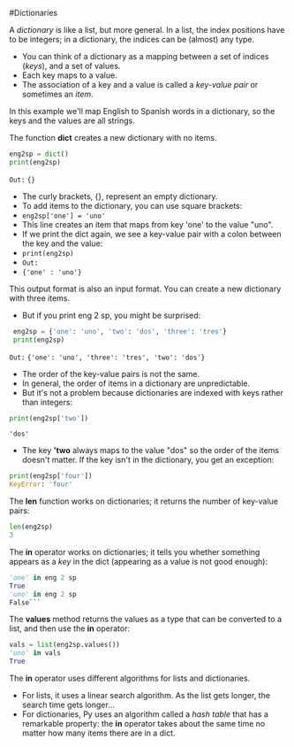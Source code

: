 #Dictionaries

A *dictionary* is like a list, but more general. In a list, the index positions have to be integers; in a dictionary, the indices can be (almost) any type.
- You can think of a dictionary as a mapping between a set of indices (*keys*), and a set of values.
- Each key maps to a value.
- The association of a key and a value is called a *key-value pair* or sometimes an *item*.

In this example we'll map English to Spanish words in a dictionary, so the keys and the values are all strings.

The function **dict** creates a new dictionary with no items. 
```python
eng2sp = dict()
print(eng2sp)
```
`Out:`
`{}`
- The curly brackets, {}, represent an empty dictionary.
- To add items to the dictionary, you can use square brackets:
- `eng2sp['one'] = 'uno'`
- This line creates an item that maps from key 'one' to the value "uno".
- If we print the dict again, we see a key-value pair with a colon between the key and the value:
- `print(eng2sp)`
- `Out:`
- `{'one' : 'uno'}`

This output format is also an input format. You can create a new dictionary with three items.
- But if you print eng 2 sp, you might be surprised:
```python
 eng2sp = {'one': 'uno', 'two': 'dos', 'three': 'tres'}
 print(eng2sp)
```
`Out:`
`{'one': 'uno', 'three': 'tres', 'two': 'dos'}`
- The order of the key-value pairs is not the same.
- In general, the order of items in a dictionary are unpredictable.
- But it's not a problem because dictionaries are indexed with keys rather than integers:
```python
print(eng2sp['two'])
```
`'dos'`
- The key **'two** always maps to the value "dos" so the order of the items doesn't matter.
If the key isn't in the dictionary, you get an exception:
```python
print(eng2sp['four'])
KeyError: 'four'
```

The **len** function works on dictionaries; it returns the number of key-value pairs:
```python
len(eng2sp)
3
```

The **in** operator works on dictionaries; it tells you whether something appears as a *key* in the dict (appearing as a value is not good enough):
```python
'one' in eng 2 sp
True
'uno' in eng 2 sp
False```
```

The **values** method returns the values as a type that can be converted to a list, and then use the **in** operator:
```python
vals = list(eng2sp.values())
'uno' in vals
True
```

The **in** operator uses different algorithms for lists and dictionaries.
- For lists, it uses a linear search algorithm. As the list gets longer, the search time gets longer...
- For dictionaries, Py uses an algorithm called a *hash table* that has a remarkable property: the **in** operator takes about the same time no matter how many items there are in a dict.